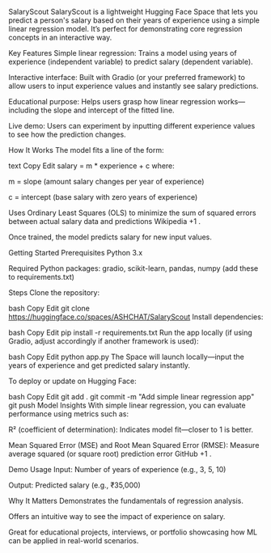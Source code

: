SalaryScout
SalaryScout is a lightweight Hugging Face Space that lets you predict a person's salary based on their years of experience using a simple linear regression model. It’s perfect for demonstrating core regression concepts in an interactive way.

Key Features
Simple linear regression: Trains a model using years of experience (independent variable) to predict salary (dependent variable).

Interactive interface: Built with Gradio (or your preferred framework) to allow users to input experience values and instantly see salary predictions.

Educational purpose: Helps users grasp how linear regression works—including the slope and intercept of the fitted line.

Live demo: Users can experiment by inputting different experience values to see how the prediction changes.

How It Works
The model fits a line of the form:

text
Copy
Edit
salary = m * experience + c
where:

m = slope (amount salary changes per year of experience)

c = intercept (base salary with zero years of experience)

Uses Ordinary Least Squares (OLS) to minimize the sum of squared errors between actual salary data and predictions 
Wikipedia
+1
.

Once trained, the model predicts salary for new input values.

Getting Started
Prerequisites
Python 3.x

Required Python packages: gradio, scikit-learn, pandas, numpy (add these to requirements.txt)

Steps
Clone the repository:

bash
Copy
Edit
git clone https://huggingface.co/spaces/ASHCHAT/SalaryScout
Install dependencies:

bash
Copy
Edit
pip install -r requirements.txt
Run the app locally (if using Gradio, adjust accordingly if another framework is used):

bash
Copy
Edit
python app.py
The Space will launch locally—input the years of experience and get predicted salary instantly.

To deploy or update on Hugging Face:

bash
Copy
Edit
git add .
git commit -m "Add simple linear regression app"
git push
Model Insights
With simple linear regression, you can evaluate performance using metrics such as:

R² (coefficient of determination): Indicates model fit—closer to 1 is better.

Mean Squared Error (MSE) and Root Mean Squared Error (RMSE): Measure average squared (or square root) prediction error 
GitHub
+1
.

Demo Usage
Input: Number of years of experience (e.g., 3, 5, 10)

Output: Predicted salary (e.g., ₹35,000)

Why It Matters
Demonstrates the fundamentals of regression analysis.

Offers an intuitive way to see the impact of experience on salary.

Great for educational projects, interviews, or portfolio showcasing how ML can be applied in real-world scenarios.
